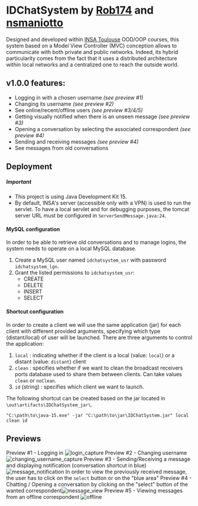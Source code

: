 

# IDChatSystem by [Rob174](https://github.com/Rob174) and [nsmaniotto](https://github.com/nsmaniotto/)

Designed and developed within [INSA Toulouse](http://www.insa-toulouse.fr/) OOD/OOP courses, this system based on a Model View Controller (MVC) conception allows to communicate with both private and public networks. Indeed, its hybrid particularity comes from the fact that it uses a distributed architecture within local networks and a centralized one to reach the outside world.


## v1.0.0 features:

- Logging in with a chosen username *(see preview #1)*
- Changing its username *(see preview #2)*
- See online/recent/offline users *(see preview #3/4/5)*
- Getting visually notified when there is an unseen message *(see preview #3)*
- Opening a conversation by selecting the associated correspondent *(see preview #4)*
- Sending and receiving messages *(see preview #4)*
- See messages from old conversations


## Deployment
##### Important 
- This project is using Java Development Kit 15.
- By default, INSA's server (accessible only with a VPN) is used to run the servlet. To have a local servlet and for debugging purposes, the tomcat server URL must be configured in `ServerSendMessage.java:24`.
#### MySQL configuration
In order to be able to retrieve old conversations and to manage logins, the system needs to operate on a local MySQL database.

 1. Create a MySQL user named `idchatsystem_usr` with password `idchatsystem_lgn`.
 2. Grant the listed permissions to `idchatsystem_usr`:
	 - CREATE
	 - DELETE
	 - INSERT
	 - SELECT

#### Shortcut configuration
In order to create a client we will use the same application (jar) for each client with different provided arguments, specifying which type (distant/local) of user will be launched.
There are three arguments to control the application:
 1. `local` : indicating whether if the client is a local (value: `local`) or a distant (value: `distant`) client
 2. `clean` : specifies whether if we want to clean the broadcast receivers ports database used to share them between clients. Can take values `clean` or `noClean`.
 3. `id` (string) : specifies which client we want to launch.

The following shortcut can be created based on the jar located in `\out\artifacts\IDChatSystem_jar\`.

`"C:\path\to\java-15.exe" -jar "C:\path\to\jar\IDChatSystem.jar" local clean id`


## Previews
Preview #1 - Logging in
![login_capture](https://user-images.githubusercontent.com/62234196/107979593-c1bc3480-6fb6-11eb-877d-a6f28e74ce38.png)
Preview #2 - Changing username
![changing_username_capture](https://user-images.githubusercontent.com/62234196/107979620-cbde3300-6fb6-11eb-8df8-640a5782bd0b.png)
Preview #3 - Sending/Receiving a message and displaying notification (conversation shortcut in blue)
![message_notification](https://user-images.githubusercontent.com/62234196/107979619-cbde3300-6fb6-11eb-888a-29ffc6c10b4f.png)
In order to view the previously received message, the user has to click on the `select` button or on the "blue area"
Preview #4 - Chatting / Opening a conversation by clicking on the "select" button of the wanted correspondent![message_view](https://user-images.githubusercontent.com/62234196/107979617-cb459c80-6fb6-11eb-8b4e-deb3c97ccd73.png)
Preview #5 - Viewing messages from an offline correspondent
![offline](https://user-images.githubusercontent.com/62234196/107979615-caad0600-6fb6-11eb-9e99-4a4c416f67f4.png)